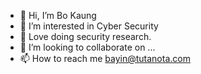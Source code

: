 - 👋 Hi, I’m Bo Kaung
- 👀 I’m interested in Cyber Security
- 🌱 Love doing security research.
- 💞️ I’m looking to collaborate on ...
- 📫 How to reach me bayin@tutanota.com

<!---
bandobo/bandobo is a ✨ special ✨ repository because its `README.md` (this file) appears on your GitHub profile.
You can click the Preview link to take a look at your changes.
--->
